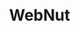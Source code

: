 <!-- generated by markdown-notes-tree -->

# WebNut

<!-- optional markdown-notes-tree directory description starts here -->

<!-- optional markdown-notes-tree directory description ends here -->


